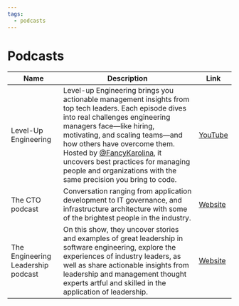 ```yaml
---
tags:
  - podcasts
---
```


# Podcasts

| Name                               | Description                                                                                                                                                                                                                                                                                                                                                                                                | Link                                                                |
| ---------------------------------- | ---------------------------------------------------------------------------------------------------------------------------------------------------------------------------------------------------------------------------------------------------------------------------------------------------------------------------------------------------------------------------------------------------------- | ------------------------------------------------------------------- |
| Level-Up Engineering               | Level-up Engineering brings you actionable management insights from top tech leaders. Each episode dives into real challenges engineering managers face—like hiring, motivating, and scaling teams—and how others have overcome them. Hosted by [@FancyKarolina](https://x.com/FancyKarolina), it uncovers best practices for managing people and organizations with the same precision you bring to code. | [YouTube](https://www.youtube.com/channel/UCIXoDGCTXR6zc_AdddiQ6Mw) |
| The CTO podcast                    | Conversation ranging from application development to IT governance, and infrastructure architecture with some of the brightest people in the industry.                                                                                                                                                                                                                                                     | [Website](https://thectoadvisor.com/thectopodcast/)                 |
| The Engineering Leadership podcast | On this show, they uncover stories and examples of great leadership in software engineering, explore the experiences of industry leaders, as well as share actionable insights from leadership and management thought experts artful and skilled in the application of leadership.                                                                                                                         | [Website](https://sfelc.com/podcasts)                               |
